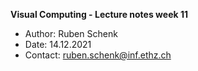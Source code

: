 **Visual Computing - Lecture notes week 11**

- Author: Ruben Schenk
- Date: 14.12.2021
- Contact: ruben.schenk@inf.ethz.ch
